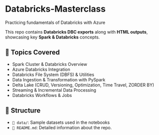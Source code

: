 # Databricks-Masterclass
Practicing fundamentals of Databricks with Azure 

This repo contains **Databricks DBC exports** along with **HTML outputs**, showcasing key **Spark & Databricks** concepts.  

## 📌 Topics Covered  

- Spark Cluster & Databricks Overview
- Azure Databricks Integration  
- Databricks File System (DBFS) & Utilities  
- Data Ingestion & Transformation with PySpark  
- Delta Lake (CRUD, Versioning, Optimization, Time Travel, ZORDER BY)  
- Streaming & Incremental Data Processing  
- Databricks Workflows & Jobs

## 📂 Structure

- `📁 data/`: Sample datasets used in the notebooks 
- `📄 README.md`: Detailed information about the repo.
